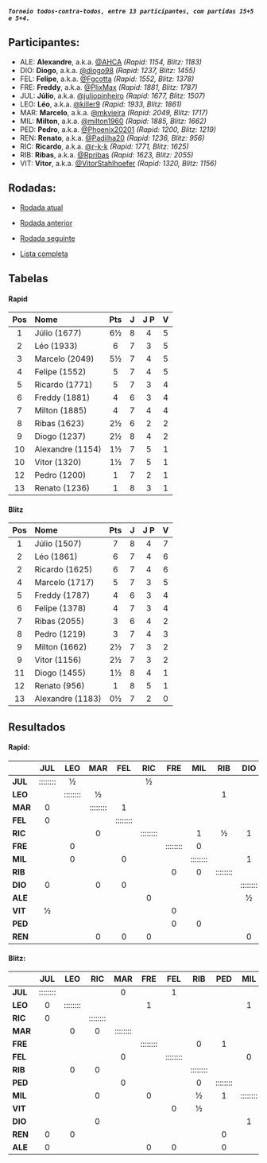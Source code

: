 ***`Torneio todos-contra-todos, entre 13 participantes, com partidas 15+5 e 5+4.`***

## Participantes:

* ALE: **Alexandre**, a.k.a. [@AHCA](https://www.lichess.org/@/AHCA) *(Rapid: 1154, Blitz: 1183)*
* DIO: **Diogo**, a.k.a. [@diogo98](https://www.lichess.org/@/diogo98) *(Rapid: 1237, Blitz: 1455)*
* FEL: **Felipe**, a.k.a. [@Fgcotta](https://www.lichess.org/@/Fgcotta) *(Rapid: 1552, Blitz: 1378)*
* FRE: **Freddy**, a.k.a. [@PlixMax](https://www.lichess.org/@/PlixMax) *(Rapid: 1881, Blitz: 1787)*
* JUL: **Júlio**, a.k.a. [@juliopinheiro](https://www.lichess.org/@/juliopinheiro) *(Rapid: 1677, Blitz: 1507)*
* LEO: **Léo**, a.k.a. [@killer9](https://www.lichess.org/@/killer9) *(Rapid: 1933, Blitz: 1861)*
* MAR: **Marcelo**, a.k.a. [@mkvieira](https://www.lichess.org/@/mkvieira) *(Rapid: 2049, Blitz: 1717)*
* MIL: **Milton**, a.k.a. [@milton1960](https://www.lichess.org/@/milton1960) *(Rapid: 1885, Blitz: 1662)*
* PED: **Pedro**, a.k.a. [@Phoenix20201](https://www.lichess.org/@/Phoenix20201) *(Rapid: 1200, Blitz: 1219)*
* REN: **Renato**, a.k.a. [@Padilha20](https://www.lichess.org/@/Padilha20) *(Rapid: 1236, Blitz: 956)*
* RIC: **Ricardo**, a.k.a. [@r-k-k](https://www.lichess.org/@/r-k-k) *(Rapid: 1771, Blitz: 1625)*
* RIB: **Ribas**, a.k.a. [@Rpribas](https://www.lichess.org/@/Rpribas) *(Rapid: 1623, Blitz: 2055)*
* VIT: **Vitor**, a.k.a. [@VitorStahlhoefer](https://www.lichess.org/@/VitorStahlhoefer) *(Rapid: 1320, Blitz: 1156)*

## Rodadas:

* [Rodada atual](https://grupo-de-xadrez.github.io/rodadas/8)

* [Rodada anterior](https://grupo-de-xadrez.github.io/rodadas/7)

* [Rodada seguinte](https://grupo-de-xadrez.github.io/rodadas/9)

* [Lista completa](https://grupo-de-xadrez.github.io/rodadas)

## Tabelas

#### Rapid

| Pos | Nome | Pts | J | J P | V |
| :---: | :--- | :---: | :---: | :---: | :---: |
| 1 | Júlio (1677) | 6½ | 8 | 4 | 5 |
| 2 | Léo (1933) | 6 | 7 | 3 | 5 |
| 3 | Marcelo (2049) | 5½ | 7 | 4 | 5 |
| 4 | Felipe (1552) | 5 | 7 | 4 | 5 |
| 5 | Ricardo (1771) | 5 | 7 | 3 | 4 |
| 6 | Freddy (1881) | 4 | 6 | 3 | 4 |
| 7 | Milton (1885) | 4 | 7 | 4 | 4 |
| 8 | Ribas (1623) | 2½ | 6 | 2 | 2 |
| 9 | Diogo (1237) | 2½ | 8 | 4 | 2 |
| 10 | Alexandre (1154) | 1½ | 7 | 5 | 1 |
| 10 | Vitor (1320) | 1½ | 7 | 5 | 1 |
| 12 | Pedro (1200) | 1 | 7 | 2 | 1 |
| 13 | Renato (1236) | 1 | 8 | 3 | 1 |

#### Blitz

| Pos | Nome | Pts | J | J P | V |
| :---: | :--- | :---: | :---: | :---: | :---: |
| 1 | Júlio (1507) | 7 | 8 | 4 | 7 |
| 2 | Léo (1861) | 6 | 7 | 4 | 6 |
| 2 | Ricardo (1625) | 6 | 7 | 4 | 6 |
| 4 | Marcelo (1717) | 5 | 7 | 3 | 5 |
| 5 | Freddy (1787) | 4 | 6 | 3 | 4 |
| 6 | Felipe (1378) | 4 | 7 | 3 | 4 |
| 7 | Ribas (2055) | 3 | 6 | 4 | 2 |
| 8 | Pedro (1219) | 3 | 7 | 4 | 3 |
| 9 | Milton (1662) | 2½ | 7 | 3 | 2 |
| 9 | Vitor (1156) | 2½ | 7 | 3 | 2 |
| 11 | Diogo (1455) | 1½ | 8 | 4 | 1 |
| 12 | Renato (956) | 1 | 8 | 5 | 1 |
| 13 | Alexandre (1183) | 0½ | 7 | 2 | 0 |

## Resultados

#### Rapid:

| | JUL | LEO | MAR | FEL | RIC | FRE | MIL | RIB | DIO | ALE | VIT | PED | REN |
| :--- | :---: | :---: | :---: | :---: | :---: | :---: | :---: | :---: | :---: | :---: | :---: | :---: | :---: |
| **JUL** | :::::::: | ½ |  |  | ½ |  |  |  |  | 1 |  |  | 1 |
| **LEO** |  | :::::::: | ½ |  |  |  |  | 1 |  |  |  |  | 1 |
| **MAR** | 0 |  | :::::::: | 1 |  |  |  |  |  |  |  | 1 |  |
| **FEL** | 0 |  |  | :::::::: |  |  |  |  |  | 1 | 1 |  |  |
| **RIC** |  |  | 0 |  | :::::::: |  | 1 | ½ | 1 |  |  |  |  |
| **FRE** |  | 0 |  |  |  | :::::::: | 0 |  |  | 1 |  |  |  |
| **MIL** |  | 0 |  | 0 |  |  | :::::::: |  | 1 |  |  |  |  |
| **RIB** |  |  |  |  |  | 0 | 0 | :::::::: |  |  | 1 | 1 |  |
| **DIO** | 0 |  | 0 | 0 |  |  |  |  | :::::::: |  | 1 |  |  |
| **ALE** |  |  |  |  | 0 |  |  |  | ½ | :::::::: |  |  |  |
| **VIT** | ½ |  |  |  |  | 0 |  |  |  |  | :::::::: |  |  |
| **PED** |  |  |  |  |  | 0 | 0 |  |  | 0 | 0 | :::::::: | 1 |
| **REN** |  |  | 0 | 0 | 0 |  |  |  | 0 |  |  |  | :::::::: |

#### Blitz:

| | JUL | LEO | RIC | MAR | FRE | FEL | RIB | PED | MIL | VIT | DIO | REN | ALE |
| :--- | :---: | :---: | :---: | :---: | :---: | :---: | :---: | :---: | :---: | :---: | :---: | :---: | :---: |
| **JUL** | :::::::: |  |  | 0 |  | 1 |  |  |  | 1 | 1 |  |  |
| **LEO** | 0 | :::::::: |  |  | 1 |  |  |  | 1 |  |  |  |  |
| **RIC** | 0 |  | :::::::: |  |  |  |  |  |  |  |  | 1 | 1 |
| **MAR** |  | 0 | 0 | :::::::: |  |  |  |  |  |  | 1 | 1 |  |
| **FRE** |  |  |  |  | :::::::: |  | 0 | 1 |  | 1 |  |  |  |
| **FEL** |  |  |  | 0 |  | :::::::: |  |  | 0 |  | 1 | 1 |  |
| **RIB** |  | 0 | 0 |  |  |  | :::::::: |  |  |  |  |  |  |
| **PED** |  |  |  | 0 |  |  | 0 | :::::::: |  |  |  |  |  |
| **MIL** |  |  | 0 |  | 0 |  | ½ | 1 | :::::::: |  |  |  |  |
| **VIT** |  |  |  |  |  | 0 | ½ |  |  | :::::::: | 1 |  |  |
| **DIO** |  |  | 0 |  |  |  |  |  | 1 |  | :::::::: | 0 | ½ |
| **REN** | 0 | 0 |  |  |  |  |  | 0 |  |  |  | :::::::: |  |
| **ALE** | 0 |  |  |  | 0 | 0 |  | 0 |  |  |  |  | :::::::: |

